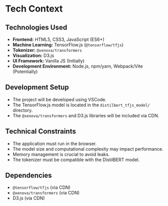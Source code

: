 # Tech Context

## Technologies Used
- **Frontend:** HTML5, CSS3, JavaScript (ES6+)
- **Machine Learning:** TensorFlow.js (`@tensorflow/tfjs`)
- **Tokenizer:** `@xenova/transformers`
- **Visualization:** D3.js
- **UI Framework:** Vanilla JS (Initially)
- **Development Environment:** Node.js, npm/yarn, Webpack/Vite (Potentially)

## Development Setup
- The project will be developed using VSCode.
- The TensorFlow.js model is located in the `distilbert_tfjs_model/` directory.
- The `@xenova/transformers` and D3.js libraries will be included via CDN.

## Technical Constraints
- The application must run in the browser.
- The model size and computational complexity may impact performance.
- Memory management is crucial to avoid leaks.
- The tokenizer must be compatible with the DistilBERT model.

## Dependencies
- `@tensorflow/tfjs` (via CDN)
- `@xenova/transformers` (via CDN)
- D3.js (via CDN)
